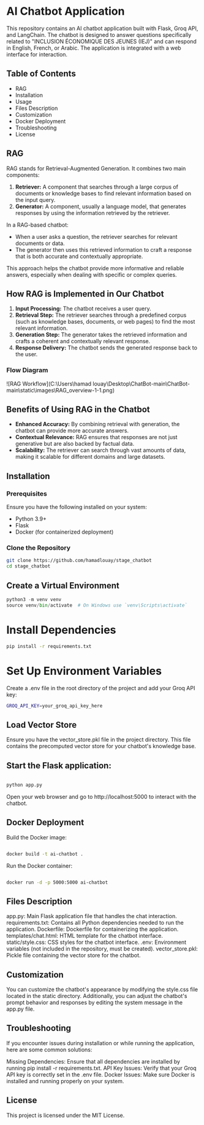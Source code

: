 # AI Chatbot Application

This repository contains an AI chatbot application built with Flask, Groq API, and LangChain. The chatbot is designed to answer questions specifically related to "INCLUSION ÉCONOMIQUE DES JEUNES (IEJ)" and can respond in English, French, or Arabic. The application is integrated with a web interface for interaction.

## Table of Contents
- RAG
- Installation
- Usage
- Files Description
- Customization
- Docker Deployment
- Troubleshooting
- License
## RAG
RAG stands for Retrieval-Augmented Generation. It combines two main components:

1. **Retriever:** A component that searches through a large corpus of documents or knowledge bases to find relevant information based on the input query.
2. **Generator:** A component, usually a language model, that generates responses by using the information retrieved by the retriever.

In a RAG-based chatbot:

- When a user asks a question, the retriever searches for relevant documents or data.
- The generator then uses this retrieved information to craft a response that is both accurate and contextually appropriate.

This approach helps the chatbot provide more informative and reliable answers, especially when dealing with specific or complex queries.

## How RAG is Implemented in Our Chatbot

1. **Input Processing:** The chatbot receives a user query.
2. **Retrieval Step:** The retriever searches through a predefined corpus (such as knowledge bases, documents, or web pages) to find the most relevant information.
3. **Generation Step:** The generator takes the retrieved information and crafts a coherent and contextually relevant response.
4. **Response Delivery:** The chatbot sends the generated response back to the user.

### Flow Diagram

![RAG Workflow](C:\Users\hamad louay\Desktop\ChatBot-main\ChatBot-main\static\images\RAG_overview-1-1.png)

## Benefits of Using RAG in the Chatbot

- **Enhanced Accuracy:** By combining retrieval with generation, the chatbot can provide more accurate answers.
- **Contextual Relevance:** RAG ensures that responses are not just generative but are also backed by factual data.
- **Scalability:** The retriever can search through vast amounts of data, making it scalable for different domains and large datasets.

## Installation

### Prerequisites

Ensure you have the following installed on your system:

- Python 3.9+
- Flask
- Docker (for containerized deployment)

### Clone the Repository

```bash
git clone https://github.com/hamadlouay/stage_chatbot
cd stage_chatbot
```
## Create a Virtual Environment
```python
python3 -m venv venv
source venv/bin/activate  # On Windows use `venv\Scripts\activate`
```
# Install Dependencies
```bash
pip install -r requirements.txt
```
# Set Up Environment Variables
Create a .env file in the root directory of the project and add your Groq API key:
```bash
GROQ_API_KEY=your_groq_api_key_here
```
## Load Vector Store
Ensure you have the vector_store.pkl file in the project directory. This file contains the precomputed vector store for your chatbot's knowledge base.


## Start the Flask application:

```bash

python app.py
```
Open your web browser and go to http://localhost:5000 to interact with the chatbot.

## Docker Deployment
Build the Docker image:
```bash

docker build -t ai-chatbot .
```
Run the Docker container:

```bash

docker run -d -p 5000:5000 ai-chatbot
```
## Files Description
app.py: Main Flask application file that handles the chat interaction.
requirements.txt: Contains all Python dependencies needed to run the application.
Dockerfile: Dockerfile for containerizing the application.
templates/chat.html: HTML template for the chatbot interface.
static/style.css: CSS styles for the chatbot interface.
.env: Environment variables (not included in the repository, must be created).
vector_store.pkl: Pickle file containing the vector store for the chatbot.
## Customization
You can customize the chatbot's appearance by modifying the style.css file located in the static directory. Additionally, you can adjust the chatbot's prompt behavior and responses by editing the system message in the app.py file.

## Troubleshooting
If you encounter issues during installation or while running the application, here are some common solutions:

Missing Dependencies: Ensure that all dependencies are installed by running pip install -r requirements.txt.
API Key Issues: Verify that your Groq API key is correctly set in the .env file.
Docker Issues: Make sure Docker is installed and running properly on your system.
## License
This project is licensed under the MIT License.



[def]: ChatBot-main/static/images/RAG_overview-1-1.png